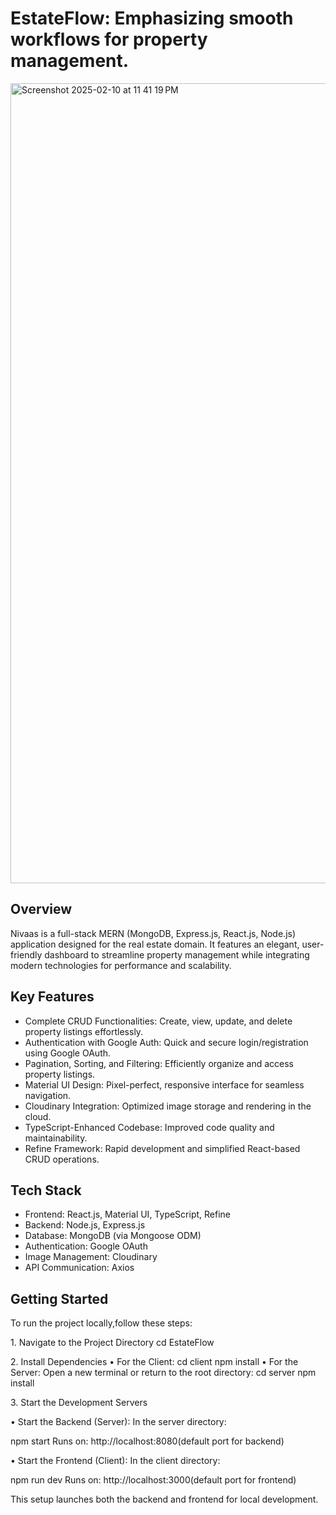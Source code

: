 # EstateFlow: Emphasizing smooth workflows for property management.
<img width="1280" alt="Screenshot 2025-02-10 at 11 41 19 PM" src="https://github.com/user-attachments/assets/f631df78-b476-4bae-a51a-1f489dbb8072" />


## Overview

Nivaas is a full-stack MERN (MongoDB, Express.js, React.js, Node.js) application designed for the real estate domain. It features an elegant, user-friendly dashboard to streamline property management while integrating modern technologies for performance and scalability.

## Key Features
- Complete CRUD Functionalities: Create, view, update, and delete property listings effortlessly.
- ⁠Authentication with Google Auth: Quick and secure login/registration using Google OAuth.
-  ⁠Pagination, Sorting, and Filtering: Efficiently organize and access property listings.
-  ⁠Material UI Design: Pixel-perfect, responsive interface for seamless navigation.
-  ⁠Cloudinary Integration: Optimized image storage and rendering in the cloud.
-  ⁠TypeScript-Enhanced Codebase: Improved code quality and maintainability.
-  ⁠Refine Framework: Rapid development and simplified React-based CRUD operations.

## Tech Stack
- ⁠Frontend: React.js, Material UI, TypeScript, Refine
-  ⁠Backend: Node.js, Express.js
-  ⁠Database: MongoDB (via Mongoose ODM)
-  ⁠Authentication: Google OAuth
-  ⁠Image Management: Cloudinary
-  ⁠API Communication: Axios

## Getting Started
To run the project locally,follow these steps:

1.⁠ ⁠Navigate to the Project Directory
cd EstateFlow

2.⁠ ⁠Install Dependencies
•⁠  ⁠For the Client:
cd client
npm install
•⁠  ⁠For the Server:
Open a new terminal or return to the root directory:
cd server
npm install

3.⁠ ⁠Start the Development Servers

•⁠  ⁠Start the Backend (Server):
In the server directory:

npm start
Runs on: http://localhost:8080(default port for backend)

•⁠  ⁠Start the Frontend (Client):
In the client directory:

npm run dev
Runs on: http://localhost:3000(default port for frontend)

This setup launches both the backend and frontend for local development.
